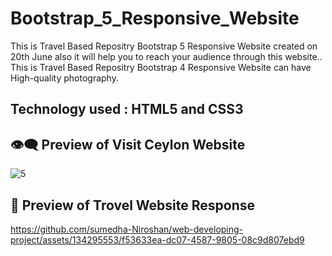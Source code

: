 # Bootstrap_5_Responsive_Website
This is Travel Based Repositry Bootstrap 5 Responsive Website created on 20th June also it will help you to reach your audience through this website.. This is Travel Based Repositry Bootstrap 4 Responsive Website can have High-quality photography.

## Technology used : HTML5 and CSS3

## 👁️‍🗨️ Preview of Visit Ceylon Website
![5](https://github.com/sumedha-Niroshan/web-developing-project/assets/134295553/b39026da-9046-40b8-bd13-8dce0e17bc4f)

## 📱 Preview of Trovel Website Response
https://github.com/sumedha-Niroshan/web-developing-project/assets/134295553/f53633ea-dc07-4587-9805-08c9d807ebd9



